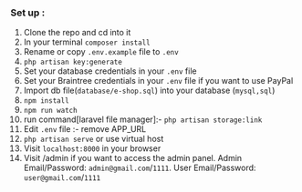 ### Set up :

1. Clone the repo and cd into it
2. In your terminal `composer install`
3. Rename or copy `.env.example` file to `.env`
4. `php artisan key:generate`
5. Set your database credentials in your `.env` file
6. Set your Braintree credentials in your `.env` file if you want to use PayPal
7. Import db file(`database/e-shop.sql`) into your database (`mysql,sql`)
8. `npm install`
9. `npm run watch`
10. run command[laravel file manager]:- `php artisan storage:link`
11. Edit `.env` file :- remove APP_URL
12. `php artisan serve` or use virtual host
13. Visit `localhost:8000` in your browser
14. Visit /admin if you want to access the admin panel. Admin Email/Password: `admin@gmail.com`/`1111`. User Email/Password: `user@gmail.com`/`1111`
